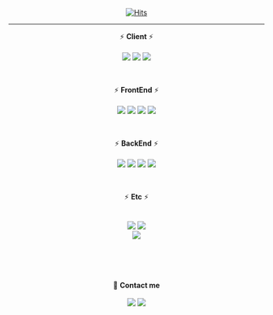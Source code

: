   <div align=center>
	
 [![Hits](https://hits.seeyoufarm.com/api/count/incr/badge.svg?url=https%3A%2F%2Fgithub.com%2Fmrkimjava%2Fhit-counter&count_bg=%2379C83D&title_bg=%23555555&icon=&icon_color=%23E7E7E7&title=hits&edge_flat=false)](https://hits.seeyoufarm.com)
	
  </div>

<hr>

<!--
**mrkimjava/mrkimjava** is a ✨ _special_ ✨ repository because its `README.md` (this file) appears on your GitHub profile.

Here are some ideas to get you started:

- 🔭 I’m currently working on ...
- 🌱 I’m currently learning ...
- 👯 I’m looking to collaborate on ...
- 🤔 I’m looking for help with ...
- 💬 Ask me about ...
- 📫 How to reach me: ...
- 😄 Pronouns: ...
- ⚡ Fun fact: ...
-->

<div align=center>

	
⚡ <b>Client</b> ⚡<br><br>
<img src="https://img.shields.io/badge/java-007396?style=flat-square&logo=java&logoColor=white"/>
<img src="https://img.shields.io/badge/Kotlin-7F52FF?style=flat-square&logo=Kotlin&logoColor=white"/>
<img src="https://img.shields.io/badge/Android-3DDC84?style=flat-square&logo=Android&logoColor=white"/>
	
<br>
	
⚡ <b>FrontEnd</b> ⚡<br><br>
<img src="https://img.shields.io/badge/javaScript-F7DF1E?style=flat-square&logo=javaScript&logoColor=white"/>
<img src="https://img.shields.io/badge/jQuery-0769AD?style=flat-square&logo=jQuery&logoColor=white"/>
<img src="https://img.shields.io/badge/html5-E34F26?style=square&logo=html5&logoColor=white" />
<img src="https://img.shields.io/badge/CSS3-1572B6?style=flat-square&logo=CSS3&logoColor=white"/>
	
<br>
											       
⚡ <b>BackEnd</b> ⚡<br><br>
<img src="https://img.shields.io/badge/Spring-6DB33F?style=flat-square&logo=Spring&logoColor=white"/>
<img src="https://img.shields.io/badge/SpringBoot-6DB33F?style=flat-square&logo=SpringBoot&logoColor=white"/>
<img src="https://img.shields.io/badge/Oracle-F80000?style=flat-square&logo=Oracle&logoColor=white"/>
<img src="https://img.shields.io/badge/MSSQL-CC2927?style=flat-square&logo=Microsoft SQL Server&logoColor=white"/>

<br>
														
⚡ <b>Etc</b> ⚡<br><br>	
<img src="https://img.shields.io/badge/Python-3776AB?style=flat-square&logo=Python&logoColor=white"/>
<img src="https://img.shields.io/badge/C++-00599C?style=flat-square&logo=C++&logoColor=white"/>									
<img src="https://img.shields.io/badge/-A8B9CC?style=flat-square&logo=C&logoColor=white"/>

											
<br><br><br><br>
💬 <b>Contact me</b><br><br>
<img src="https://img.shields.io/badge/ksh012468@gmail.com-EA4335?style=flat-square&logo=Gmail&logoColor=white"/>
<img src="https://img.shields.io/badge/ksk9922-FFCD00?style=flat-square&logo=KakaoTalk&logoColor=white"/>
													       

</div>


